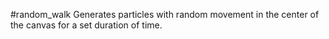#random_walk
Generates particles with random movement in the center of the canvas for a set duration of time.
